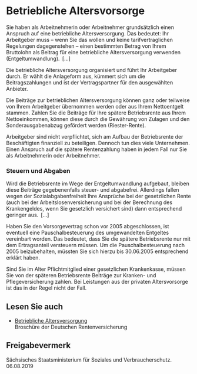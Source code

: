 # Betriebliche Altersvorsorge

Sie haben als Arbeitnehmerin oder Arbeitnehmer grundsätzlich einen Anspruch auf eine betriebliche Altersversorgung. Das bedeutet: Ihr Arbeitgeber muss – wenn Sie das wollen und keine tarifvertraglichen Regelungen dagegenstehen – einen bestimmten Betrag von Ihrem Bruttolohn als Beitrag für eine betriebliche Altersversorgung verwenden (Entgeltumwandlung). [...]

Die betriebliche Altersversorgung organisiert und führt Ihr Arbeitgeber durch. Er wählt die Anlageform aus, kümmert sich um die Beitragszahlungen und ist der Vertragspartner für den ausgewählten Anbieter.

Die Beiträge zur betrieblichen Altersversorgung können ganz oder teilweise von Ihrem Arbeitgeber übernommen werden oder aus Ihrem Nettoentgelt stammen. Zahlen Sie die Beiträge für Ihre spätere Betriebsrente aus Ihrem Nettoeinkommen, können diese durch die Gewährung von Zulagen und den Sonderausgabenabzug gefördert werden (Riester-Rente).

Arbeitgeber sind nicht verpflichtet, sich am Aufbau der Betriebsrente der Beschäftigten finanziell zu beteiligen. Dennoch tun dies viele Unternehmen. Einen Anspruch auf die spätere Rentenzahlung haben in jedem Fall nur Sie als Arbeitnehmerin oder Arbeitnehmer.

### Steuern und Abgaben

Wird die Betriebsrente im Wege der Entgeltumwandlung aufgebaut, bleiben diese Beiträge gegebenenfalls steuer- und abgabefrei. Allerdings fallen wegen der Sozialabgabenfreiheit Ihre Ansprüche bei der gesetzlichen Rente (auch bei der Arbeitslosenversicherung und bei der Berechnung des Krankengeldes, wenn Sie gesetzlich versichert sind) dann entsprechend geringer aus. [...]

Haben Sie den Vorsorgevertrag schon vor 2005 abgeschlossen, ist eventuell eine Pauschalbesteuerung des umgewandelten Entgeltes vereinbart worden. Das bedeutet, dass Sie die spätere Betriebsrente nur mit dem Ertragsanteil versteuern müssen. Um die Pauschalbesteuerung nach 2005 beizubehalten, müssten Sie sich hierzu bis 30.06.2005 entsprechend erklärt haben.

Sind Sie im Alter Pflichtmitglied einer gesetzlichen Krankenkasse, müssen Sie von der späteren Betriebsrente Beiträge zur Kranken- und Pflegeversicherung zahlen. Bei Leistungen aus der privaten Altersvorsorge ist das in der Regel nicht der Fall.

## Lesen Sie auch

* [Betriebliche Altersversorgung](https://www.deutsche-rentenversicherung.de/SharedDocs/Downloads/DE/Broschueren/national/betriebliche_altersversorgung.html "DRV: Broschüre \"Betriebliche Altersversorgung\"")  
  Broschüre der Deutschen Rentenversicherung

## Freigabevermerk

Sächsisches Staatsministerium für Soziales und Verbraucherschutz. 06.08.2019
